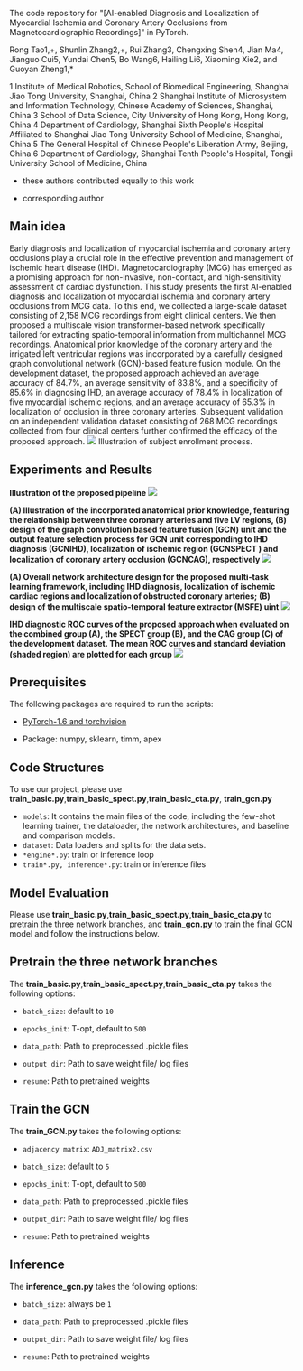 
The code repository for "[AI-enabled Diagnosis and Localization of Myocardial Ischemia and Coronary Artery Occlusions from Magnetocardiographic Recordings]" in PyTorch. 

Rong Tao1,+, Shunlin Zhang2,+, Rui Zhang3, Chengxing Shen4, Jian Ma4, Jianguo Cui5,
Yundai Chen5, Bo Wang6, Hailing Li6, Xiaoming Xie2, and Guoyan Zheng1,*

1 Institute of Medical Robotics, School of Biomedical Engineering, Shanghai Jiao Tong University, Shanghai, China
2 Shanghai Institute of Microsystem and Information Technology, Chinese Academy of Sciences, Shanghai, China
3 School of Data Science, City University of Hong Kong, Hong Kong, China
4 Department of Cardiology, Shanghai Sixth People's Hospital Affiliated to Shanghai Jiao Tong University School of Medicine, Shanghai, China
5 The General Hospital of Chinese People's Liberation Army, Beijing, China
6 Department of Cardiology, Shanghai Tenth People's Hospital, Tongji University School of Medicine, China

+ these authors contributed equally to this work
* corresponding author

## Main idea

Early diagnosis and localization of myocardial ischemia and coronary artery occlusions play a crucial role in the effective
prevention and management of ischemic heart disease (IHD). Magnetocardiography (MCG) has emerged as a promising
approach for non-invasive, non-contact, and high-sensitivity assessment of cardiac dysfunction. This study presents the
first AI-enabled diagnosis and localization of myocardial ischemia and coronary artery occlusions from MCG data. To this
end, we collected a large-scale dataset consisting of 2,158 MCG recordings from eight clinical centers. We then proposed a
multiscale vision transformer-based network specifically tailored for extracting spatio-temporal information from multichannel
MCG recordings. Anatomical prior knowledge of the coronary artery and the irrigated left ventricular regions was incorporated
by a carefully designed graph convolutional network (GCN)-based feature fusion module. On the development dataset, the proposed approach achieved an
average accuracy of 84.7%, an average sensitivity of 83.8%, and a specificity of 85.6% in diagnosing IHD, an average accuracy
of 78.4% in localization of five myocardial ischemic regions, and an average accuracy of 65.3% in localization of occlusion
in three coronary arteries. Subsequent validation on an independent validation dataset consisting of 268 MCG recordings
collected from four clinical centers further confirmed the efficacy of the proposed approach.
<img src='imgs/Figure1.png'>
Illustration of subject enrollment process.

## Experiments and Results

**Illustration of the proposed pipeline**
<img src='imgs/Figure3.png'>

**(A) Illustration of the incorporated anatomical prior knowledge, featuring the relationship between three coronary
arteries and five LV regions, (B) design of the graph convolution based feature fusion (GCN) unit and the output feature
selection process for GCN unit corresponding to IHD diagnosis (GCNIHD), localization of ischemic region (GCNSPECT ) and
localization of coronary artery occlusion (GCNCAG), respectively**
<img src='imgs/Figure7-gcn.png'>

**(A) Overall network architecture design for the proposed multi-task learning framework, including IHD diagnosis,
localization of ischemic cardiac regions and localization of obstructed coronary arteries; (B) design of the multiscale
spatio-temporal feature extractor (MSFE) uint**
<img src='imgs/Figure7-msfe.png'>

**IHD diagnostic ROC curves of the proposed approach when evaluated on the combined group (A), the SPECT
group (B), and the CAG group (C) of the development dataset. The mean ROC curves and standard deviation (shaded region)
are plotted for each group**
<img src='imgs/Figure4.png'>


## Prerequisites

The following packages are required to run the scripts:

- [PyTorch-1.6 and torchvision](https://pytorch.org)

- Package: numpy, sklearn, timm, apex


## Code Structures
To use our project, please use **train_basic.py**,**train_basic_spect.py**,**train_basic_cta.py**, **train_gcn.py**
 - `models`: It contains the main files of the code, including the few-shot learning trainer, the dataloader, the network architectures, and baseline and comparison models.
 - `dataset`: Data loaders and splits for the data sets.
 - `*engine*.py`: train or inference loop
 - `train*.py, inference*.py`: train or inference files


## Model Evaluation
Please use **train_basic.py**,**train_basic_spect.py**,**train_basic_cta.py** to pretrain the three network branches, and **train_gcn.py** to train the final GCN model and follow the instructions below. 

## Pretrain the three network branches
The **train_basic.py**,**train_basic_spect.py**,**train_basic_cta.py** takes the following options:

- `batch_size`: default to `10`

- `epochs_init`: T-opt, default to `500`

- `data_path`: Path to preprocessed .pickle files

- `output_dir`: Path to save weight file/ log files

- `resume`: Path to pretrained weights


## Train the GCN 
The **train_GCN.py** takes the following options:

- `adjacency matrix`: `ADJ_matrix2.csv`

- `batch_size`: default to `5`

- `epochs_init`: T-opt, default to `500`

- `data_path`: Path to preprocessed .pickle files

- `output_dir`: Path to save weight file/ log files

- `resume`: Path to pretrained weights


## Inference
The **inference_gcn.py** takes the following options:

- `batch_size`: always be `1` 

- `data_path`: Path to preprocessed .pickle files

- `output_dir`: Path to save weight file/ log files

- `resume`: Path to pretrained weights

